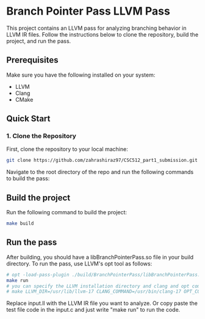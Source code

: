 # Branch Pointer Pass LLVM Pass

This project contains an LLVM pass for analyzing branching behavior in LLVM IR files. Follow the instructions below to clone the repository, build the project, and run the pass.

## Prerequisites

Make sure you have the following installed on your system:

- LLVM 
- Clang
- CMake

## Quick Start

### 1. Clone the Repository

First, clone the repository to your local machine:

```bash
git clone https://github.com/zahrashiraz97/CSC512_part1_submission.git
```
Navigate to the root directory of the repo and run the following commands to build the pass:


## Build the project
Run the following command to build the project:

```bash
make build
```
## Run the pass
After building, you should have a libBranchPointerPass.so file in your build directory. To run the pass, use LLVM's opt tool as follows:

```bash
# opt -load-pass-plugin ./build/BranchPointerPass/libBranchPointerPass.so -passes=branch-pointer-pass -disable-output inputs/input.ll
make run
# you can specify the LLVM installation directory and clang and opt commands as follows:
# make LLVM_DIR=/usr/lib/llvm-17 CLANG_COMMAND=/usr/bin/clang-17 OPT_COMMAND=/usr/bin/opt-17
```

Replace input.ll with the LLVM IR file you want to analyze. Or copy paste the test file code in the input.c and just write "make run" to run the code.

